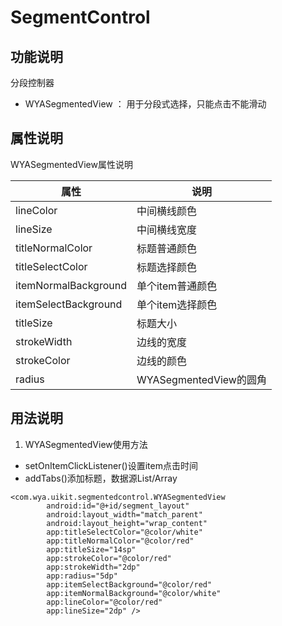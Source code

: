 # SegmentControl

## 功能说明
分段控制器
* WYASegmentedView ： 用于分段式选择，只能点击不能滑动

## 属性说明
WYASegmentedView属性说明

属性|说明
---|---
lineColor|中间横线颜色
lineSize|中间横线宽度
titleNormalColor|标题普通颜色
titleSelectColor|标题选择颜色
itemNormalBackground|单个item普通颜色
itemSelectBackground|单个item选择颜色
titleSize|标题大小
strokeWidth|边线的宽度
strokeColor|边线的颜色
radius|WYASegmentedView的圆角

## 用法说明

1. WYASegmentedView使用方法
* setOnItemClickListener()设置item点击时间
* addTabs()添加标题，数据源List/Array
````
<com.wya.uikit.segmentedcontrol.WYASegmentedView
        android:id="@+id/segment_layout"
        android:layout_width="match_parent"
        android:layout_height="wrap_content"
        app:titleSelectColor="@color/white"
        app:titleNormalColor="@color/red"
        app:titleSize="14sp"
        app:strokeColor="@color/red"
        app:strokeWidth="2dp"
        app:radius="5dp"
        app:itemSelectBackground="@color/red"
        app:itemNormalBackground="@color/white"
        app:lineColor="@color/red"
        app:lineSize="2dp" />
````

